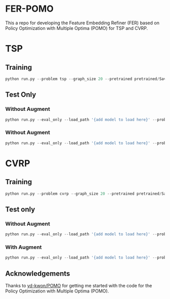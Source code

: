 # FER-POMO
This a repo for developing the Feature Embedding Refiner (FER) based on Policy Optimization with Multiple Optima (POMO) for TSP and CVRP.

# TSP
## Training
```python
python run.py --problem tsp --graph_size 20 --pretrained pretrained/Saved_TSP20_Model/ACTOR_state_dic.pt --epoch_end 100 --batch_size 100 --epoch_size 1000 --val_size 1000 --eval_batch_size 1000 --T_max 200 --K 6
```

## Test Only
### Without Augment
```python
python run.py --eval_only --load_path '{add model to load here}' --problem tsp --graph_size 20 --pretrained pretrained/Saved_TSP20_Model/ACTOR_state_dic.pt --val_dataset dataset/tsp20_test_seed1234.pkl --val_size 10000 --eval_batch_size 10000 --T_max 200 
```
### Without Augment
```python
python run.py --eval_only --load_path '{add model to load here}' --problem tsp --graph_size 20 --pretrained pretrained/Saved_TSP20_Model/ACTOR_state_dic.pt --val_dataset dataset/tsp20_test_seed1234.pkl --val_size 10000 --eval_batch_size 10000 --T_max 200 --augment
```

# CVRP
## Training
```python
python run.py --problem cvrp --graph_size 20 --pretrained pretrained/Saved_CVRP20_Model/ACTOR_state_dic.pt --epoch_end 100 --batch_size 100 --epoch_size 1000 --val_size 1000 --eval_batch_size 1000 --T_max 200 --K 6
```

## Test only
### Without Augment
```python
python run.py --eval_only --load_path '{add model to load here}' --problem cvrp --graph_size 20 --pretrained pretrained/Saved_TSP20_Model/ACTOR_state_dic.pt --val_dataset dataset/vrp20_test_seed1234.pkl --val_size 10000 --eval_batch_size 10000 --T_max 200 
```
### With Augment
```python
python run.py --eval_only --load_path '{add model to load here}' --problem cvrp --graph_size 20 --pretrained pretrained/Saved_TSP20_Model/ACTOR_state_dic.pt --val_dataset dataset/vrp20_test_seed1234.pkl --val_size 10000 --eval_batch_size 10000 --T_max 200 --augment
```

## Acknowledgements
Thanks to [yd-kwon/POMO](https://github.com/yd-kwon/POMO) for getting me started with the code for the Policy Optimization with Multiple Optima (POMO).
